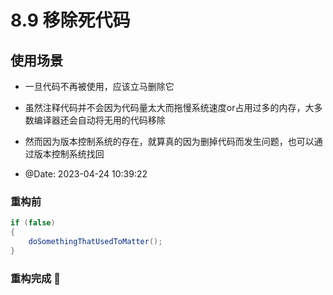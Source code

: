 # 8.9 移除死代码

## 使用场景

- 一旦代码不再被使用，应该立马删除它

- 虽然注释代码并不会因为代码量太大而拖慢系统速度or占用过多的内存，大多数编译器还会自动将无用的代码移除

- 然而因为版本控制系统的存在，就算真的因为删掉代码而发生问题，也可以通过版本控制系统找回

- @Date: 2023-04-24 10:39:22

### 重构前

```java
if (false)
{
    doSomethingThatUsedToMatter();
}
```

### 重构完成 🎀
